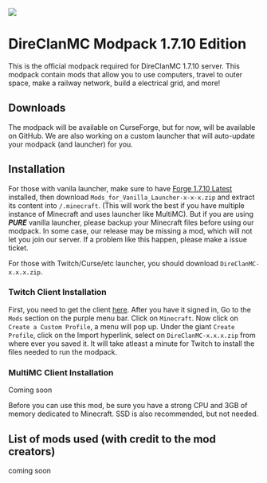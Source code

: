 ![](https://direclan.ml/images/modpack.png)

# DireClanMC Modpack 1.7.10 Edition
This is the official modpack required for DireClanMC 1.7.10 server. This modpack contain mods that allow you to use computers, travel to outer space, make a railway network, build a electrical grid, and more!

## Downloads
The modpack will be available on CurseForge, but for now, will be available on GitHub. We are also working on a custom launcher that will auto-update your modpack (and launcher) for you.

## Installation
For those with vanila launcher, make sure to have [Forge 1.7.10 Latest](https://files.minecraftforge.net/maven/net/minecraftforge/forge/index_1.7.10.html) installed, then download `Mods_for_Vanilla_Launcher-x-x-x.zip` and extract its content into `/.minecraft`. (This will work the best if you have multiple instance of Minecraft and uses launcher like MultiMC). But if you are using ***PURE*** vanilla launcher, please backup your Minecraft files before using our modpack. In some case, our release may be missing a mod, which will not let you join our server. If a problem like this happen, please make a issue ticket.

For those with Twitch/Curse/etc launcher, you should download `DireClanMC-x.x.x.zip`.

### Twitch Client Installation

First, you need to get the client [here](https://app.twitch.tv/download). After you have it signed in, Go to the `Mods` section on the purple menu bar. Click on `Minecraft`. Now click on `Create a Custom Profile`, a menu will pop up. Under the giant `Create Profile`, click on the Import hyperlink, select on `DireClanMC-x.x.x.zip` from where ever you saved it. It will take atleast a minute for Twitch to install the files needed to run the modpack.

### MultiMC Client Installation

Coming soon


Before you can use this mod, be sure you have a strong CPU and 3GB of memory dedicated to Minecraft. SSD is also recommended, but not needed.

## List of mods used (with credit to the mod creators)
coming soon
